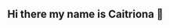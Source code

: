 ## Hi there my name is Caitriona 👋

<!--
**Leuenbergerc/Leuenbergerc** is a ✨ _special_ ✨ repository because its `README.md` (this file) appears on your GitHub profile.

Here are some ideas to get you started:

- 🔭 I’m currently working on building my portfolio
- 🌱 I’m currently learning R programming
- 📫 How to reach me: meisnercaitriona@gmail.com
